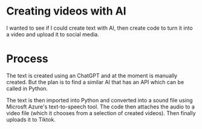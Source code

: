 # Creating videos with AI

I wanted to see if I could create text with AI, then create code to turn it into a video and upload it to social media.

# Process
The text is created using an ChatGPT and at the moment is manually created. But the plan is to find a similar AI that has an API which can be called in Python.

The text is then imported into Python and converted into a sound file using Microsft Azure's text-to-speech tool. The code then attaches the audio to a video file (which it chooses from a selection of created videos). Then finally uploads it to Tiktok.

